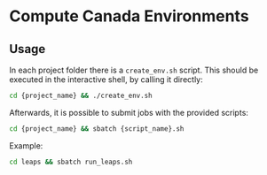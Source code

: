 # Compute Canada Environments

## Usage

In each project folder there is a `create_env.sh` script. This should be executed in the interactive shell, by calling it directly:

```bash
cd {project_name} && ./create_env.sh
```

Afterwards, it is possible to submit jobs with the provided scripts:

```bash
cd {project_name} && sbatch {script_name}.sh
```

Example:

```bash
cd leaps && sbatch run_leaps.sh
```